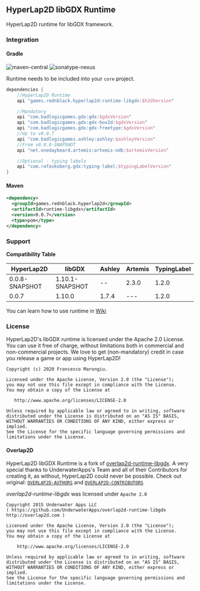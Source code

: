 ## HyperLap2D libGDX Runtime

HyperLap2D runtime for libGDX framework.

### Integration

#### Gradle
![maven-central](https://img.shields.io/maven-central/v/games.rednblack.hyperlap2d/runtime-libgdx?color=blue&label=release)
![sonatype-nexus](https://img.shields.io/nexus/s/games.rednblack.hyperlap2d/runtime-libgdx?label=snapshot&server=https%3A%2F%2Foss.sonatype.org)

Runtime needs to be included into your `core` project.
```groovy
dependencies {
    //HyperLap2D Runtime
    api "games.rednblack.hyperlap2d:runtime-libgdx:$h2dVersion"

    //Mandatory
    api "com.badlogicgames.gdx:gdx:$gdxVersion"
    api "com.badlogicgames.gdx:gdx-box2d:$gdxVersion"
    api "com.badlogicgames.gdx:gdx-freetype:$gdxVersion"
    //Up to v0.0.7
    api "com.badlogicgames.ashley:ashley:$ashleyVersion"
    //From v0.0.8-SNAPSHOT
    api "net.onedaybeard.artemis:artemis-odb:$artemisVersion"

    //Optional - typing labels
    api "com.rafaskoberg.gdx:typing-label:$typingLabelVersion"
}
```

#### Maven
```xml
<dependency>
  <groupId>games.rednblack.hyperlap2d</groupId>
  <artifactId>runtime-libgdx</artifactId>
  <version>0.0.7</version>
  <type>pom</type>
</dependency>
```

### Support

**Compatibility Table**

| HyperLap2D         |      libGDX     | Ashley | Artemis | TypingLabel |
| ------------------ | --------------- | ------ | ------- | ----------- |
| 0.0.8-SNAPSHOT     | 1.10.1-SNAPSHOT |   --   |  2.3.0  |    1.2.0    |
| 0.0.7              | 1.10.0          | 1.7.4  |   ---   |    1.2.0    |

You can learn how to use runtime in [Wiki](https://hyperlap2d.rednblack.games/wiki)

### License
HyperLap2D's libGDX runtime is licensed under the Apache 2.0 License. You can use it free of charge, without limitations both in commercial and non-commercial projects. We love to get (non-mandatory) credit in case you release a game or app using HyperLap2D!

```
Copyright (c) 2020 Francesco Marongiu.

Licensed under the Apache License, Version 2.0 (the "License");
you may not use this file except in compliance with the License.
You may obtain a copy of the License at

   http://www.apache.org/licenses/LICENSE-2.0

Unless required by applicable law or agreed to in writing, software
distributed under the License is distributed on an "AS IS" BASIS,
WITHOUT WARRANTIES OR CONDITIONS OF ANY KIND, either express or implied.
See the License for the specific language governing permissions and
limitations under the License.
```

#### Overlap2D

HyperLap2D libGDX Runtime is a fork of [overlap2d-runtime-libgdx](https://github.com/UnderwaterApps/overlap2d-runtime-libgdx). A very special thanks to UnderwaterApps's Team and all of their Contributors for creating it, as without, HyperLap2D could never be possible.
Check out original: [`OVERLAP2D-AUTHORS`](https://github.com/rednblackgames/HyperLap2D/blob/master/OVERLAP2D-AUTHORS) and [`OVERLAP2D-CONTRIBUTORS`](https://github.com/rednblackgames/HyperLap2D/blob/master/OVERLAP2D-CONTRIBUTORS)

_overlap2d-runtime-libgdx_ was licensed under `Apache 2.0`
```
Copyright 2015 Underwater Apps LLC
( https://github.com/UnderwaterApps/overlap2d-runtime-libgdx  http://overlap2d.com )

Licensed under the Apache License, Version 2.0 (the "License");
you may not use this file except in compliance with the License.
You may obtain a copy of the License at

    http://www.apache.org/licenses/LICENSE-2.0

Unless required by applicable law or agreed to in writing, software
distributed under the License is distributed on an "AS IS" BASIS,
WITHOUT WARRANTIES OR CONDITIONS OF ANY KIND, either express or implied.
See the License for the specific language governing permissions and
limitations under the License.
```